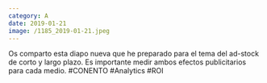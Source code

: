 ```yaml
--- 
category: A 
date: 2019-01-21 
image: /1185_2019-01-21.jpeg 
--- 
```


Os comparto esta diapo nueva que he preparado para el tema del ad-stock de corto y largo plazo. Es importante medir ambos efectos publicitarios para cada medio. #CONENTO #Analytics #ROI